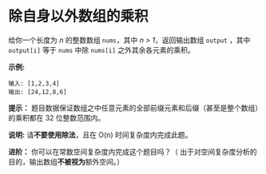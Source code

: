 # 除自身以外数组的乘积
给你一个长度为 *n* 的整数数组 `nums`，其中 *n > 1*，返回输出数组 `output` ，其中 `output[i]` 等于 `nums` 中除 `nums[i]` 之外其余各元素的乘积。

 

**示例:**

    输入: [1,2,3,4]
    输出: [24,12,8,6]
 

**提示：** 题目数据保证数组之中任意元素的全部前缀元素和后缀（甚至是整个数组）的乘积都在 32 位整数范围内。

**说明:** 请**不要使用除法**，且在 O(n) 时间复杂度内完成此题。

**进阶：**
你可以在常数空间复杂度内完成这个题目吗？（ 出于对空间复杂度分析的目的，输出数组**不被视为**额外空间。）